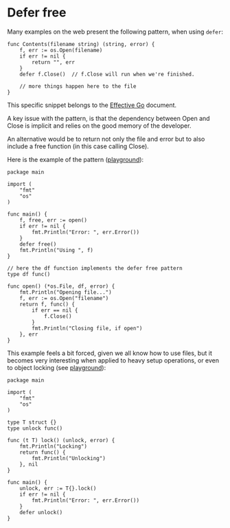 # Defer free

Many examples on the web present the following pattern, when using `defer`:

    func Contents(filename string) (string, error) {
        f, err := os.Open(filename)
        if err != nil {
            return "", err
        }
        defer f.Close()  // f.Close will run when we're finished.
        
        // more things happen here to the file
    }

This specific snippet belongs to the [Effective Go](https://golang.org/doc/effective_go.html#defer) document.

A key issue with the pattern, is that the dependency between Open and Close is implicit and relies on the good memory of the developer.

An alternative would be to return not only the file and error but to also include a free function (in this case calling Close).

Here is the example of the pattern ([playground](https://play.golang.org/p/dldi98bGyRP)):

    package main

    import (
	    "fmt"	
	    "os"	
    )

    func main() {
	    f, free, err := open()		
	    if err != nil {	
		    fmt.Println("Error: ", err.Error())
	    }
	    defer free()
	    fmt.Println("Using ", f)
    }

    // here the df function implements the defer free pattern
    type df func()

    func open() (*os.File, df, error) {
	    fmt.Println("Opening file...")
	    f, err := os.Open("filename")
	    return f, func() {	
		    if err == nil {
			    f.Close()			
		    }		
		    fmt.Println("Closing file, if open")
	    }, err
    }

This example feels a bit forced, given we all know how to use files, but it becomes very interesting when applied to heavy setup operations, or even to object locking (see [playground](https://play.golang.org/p/ffXnVzTmibl)):

	package main

    import (
	    "fmt"	
	    "os"	
    )

	type T struct {}
	type unlock func()
	
	func (t T) lock() (unlock, error) {
		fmt.Println("Locking")
		return func() {
			fmt.Println("Unlocking")
		}, nil
	}
	
    func main() {
	    unlock, err := T{}.lock()		
	    if err != nil {	
		    fmt.Println("Error: ", err.Error())
	    }
	    defer unlock()
    }
